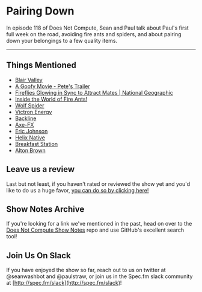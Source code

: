 # Pairing Down

In episode 118 of Does Not Compute, Sean and Paul talk about Paul's first full week on the road, avoiding fire ants and spiders, and about pairing down your belongings to a few quality items.

---

## Things Mentioned

* [Blair Valley](https://www.alltrails.com/trail/us/california/blair-valley-trail)
* [A Goofy Movie - Pete's Trailer](https://www.youtube.com/watch?v=fxd-tF1wHa4)
* [Fireflies Glowing in Sync to Attract Mates | National Geographic](https://www.youtube.com/watch?v=0BOjTMkyfIA)
* [Inside the World of Fire Ants!](https://www.youtube.com/watch?v=rz3UdLEWQ60)
* [Wolf Spider](https://en.wikipedia.org/wiki/Wolf_spider)
* [Victron Energy](https://www.victronenergy.com/)
* [Backline](<https://en.wikipedia.org/wiki/Backline_(stage)>)
* [Axe-FX](https://www.fractalaudio.com/p-axe-fx-ii-preamp-fx-processor/)
* [Eric Johnson](https://en.wikipedia.org/wiki/Eric_Johnson)
* [Helix Native](https://line6.com/helix/helixnative.html)
* [Breakfast Station](https://www.amazon.com/Nostalgia-BSET100BC-Breakfast-Station-Bisque/dp/B074RLPKFY/ref=sr_1_2?ie=UTF8&qid=1521513365&sr=8-2&keywords=breakfast+station)
* [Alton Brown](https://en.wikipedia.org/wiki/Alton_Brown)

## Leave us a review

Last but not least, if you haven't rated or reviewed the show yet and you'd like to do us a huge favor, [you can do so by clicking here!](https://itunes.apple.com/us/podcast/does-not-compute/id1048731980?mt=2)

## Show Notes Archive

If you're looking for a link we've mentioned in the past, head on over to the [Does Not Compute Show Notes](https://github.com/seanwash/dnccast-show-notes) repo and use GitHub's excellent search tool!

## Join Us On Slack

If you have enjoyed the show so far, reach out to us on twitter at @seanwashbot and @paulstraw, or join us in the Spec.fm slack community at [http://spec.fm/slack](http://spec.fm/slack)!
